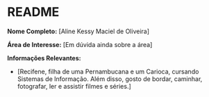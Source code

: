 # README

**Nome Completo:** [Aline Kessy Maciel de Oliveira]

**Área de Interesse:** [Em dúvida ainda sobre a área]

**Informações Relevantes:**
- [Recifene, filha de uma Pernambucana e um Carioca, cursando Sistemas de Informação. Além disso, gosto de bordar, caminhar, fotografar, ler e assistir filmes e séries.]
